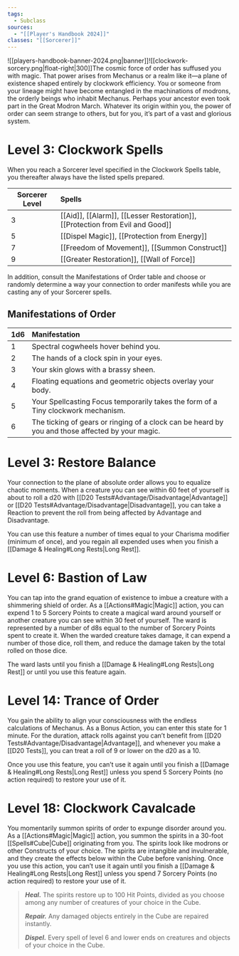 ```yaml
---
tags:
  - Subclass
sources:
  - "[[Player's Handbook 2024]]"
classes: "[[Sorcerer]]"
---
```

![[players-handbook-banner-2024.png|banner]]![[clockwork-sorcery.png|float-right|300]]The cosmic force of order has suffused you with magic. That power arises from Mechanus or a realm like it—a plane of existence shaped entirely by clockwork efficiency. You or someone from your lineage might have become entangled in the machinations of modrons, the orderly beings who inhabit Mechanus. Perhaps your ancestor even took part in the Great Modron March. Whatever its origin within you, the power of order can seem strange to others, but for you, it’s part of a vast and glorious system.

# Level 3: Clockwork Spells
When you reach a Sorcerer level specified in the Clockwork Spells table, you thereafter always have the listed spells prepared.

| Sorcerer Level | Spells                                                                                                                                                                                                                                                                                                   |
| -------------- |:-------------------------------------------------------------------------------------------------------------------------------------------------------------------------------------------------------------------------------------------------------------------------------------------------------- |
| 3              | [[Aid]], [[Alarm]], [[Lesser Restoration]], [[Protection from Evil and Good]] |
| 5              | [[Dispel Magic]], [[Protection from Energy]]                                                                                                                                         |
| 7              | [[Freedom of Movement]], [[Summon Construct]]                                                                                                                                       |
| 9              | [[Greater Restoration]], [[Wall of Force]]                                                                                                                                             |

In addition, consult the Manifestations of Order table and choose or randomly determine a way your connection to order manifests while you are casting any of your Sorcerer spells.
## Manifestations of Order
| 1d6 | Manifestation                                                                                    |
| --- |:------------------------------------------------------------------------------------------------ |
| 1   | Spectral cogwheels hover behind you.                                                             |
| 2   | The hands of a clock spin in your eyes.                                                          |
| 3   | Your skin glows with a brassy sheen.                                                             |
| 4   | Floating equations and geometric objects overlay your body.                                      |
| 5   | Your Spellcasting Focus temporarily takes the form of a Tiny clockwork mechanism.                |
| 6   | The ticking of gears or ringing of a clock can be heard by you and those affected by your magic. |

# Level 3: Restore Balance

Your connection to the plane of absolute order allows you to equalize chaotic moments. When a creature you can see within 60 feet of yourself is about to roll a d20 with [[D20 Tests#Advantage/Disadvantage\|Advantage]] or [[D20 Tests#Advantage/Disadvantage\|Disadvantage]], you can take a Reaction to prevent the roll from being affected by Advantage and Disadvantage.

You can use this feature a number of times equal to your Charisma modifier (minimum of once), and you regain all expended uses when you finish a [[Damage & Healing#Long Rests|Long Rest]].
# Level 6: Bastion of Law
You can tap into the grand equation of existence to imbue a creature with a shimmering shield of order. As a [[Actions#Magic\|Magic]] action, you can expend 1 to 5 Sorcery Points to create a magical ward around yourself or another creature you can see within 30 feet of yourself. The ward is represented by a number of d8s equal to the number of Sorcery Points spent to create it. When the warded creature takes damage, it can expend a number of those dice, roll them, and reduce the damage taken by the total rolled on those dice.

The ward lasts until you finish a [[Damage & Healing#Long Rests|Long Rest]] or until you use this feature again.
# Level 14: Trance of Order
You gain the ability to align your consciousness with the endless calculations of Mechanus. As a Bonus Action, you can enter this state for 1 minute. For the duration, attack rolls against you can’t benefit from [[D20 Tests#Advantage/Disadvantage\|Advantage]], and whenever you make a [[D20 Tests]], you can treat a roll of 9 or lower on the d20 as a 10.

Once you use this feature, you can’t use it again until you finish a [[Damage & Healing#Long Rests|Long Rest]] unless you spend 5 Sorcery Points (no action required) to restore your use of it.
# Level 18: Clockwork Cavalcade
You momentarily summon spirits of order to expunge disorder around you. As a [[Actions#Magic\|Magic]] action, you summon the spirits in a 30-foot [[Spells#Cube|Cube]] originating from you. The spirits look like modrons or other Constructs of your choice. The spirits are intangible and invulnerable, and they create the effects below within the Cube before vanishing. Once you use this action, you can’t use it again until you finish a [[Damage & Healing#Long Rests|Long Rest]] unless you spend 7 Sorcery Points (no action required) to restore your use of it.
>**_Heal._** The spirits restore up to 100 Hit Points, divided as you choose among any number of creatures of your choice in the Cube.
>
>**_Repair._** Any damaged objects entirely in the Cube are repaired instantly.
>
>**_Dispel._** Every spell of level 6 and lower ends on creatures and objects of your choice in the Cube.